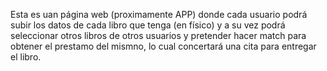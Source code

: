 Esta es uan página web (proximamente APP) donde cada usuario podrá subir los datos de cada libro que tenga (en físico) y a su vez podrá seleccionar otros libros de otros usuarios y pretender hacer match para obtener el prestamo del mismno, lo cual concertará una cita para entregar el libro.

